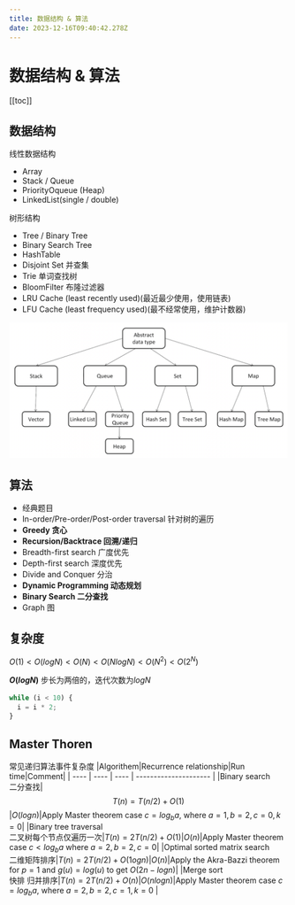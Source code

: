 ```yaml
---
title: 数据结构 & 算法
date: 2023-12-16T09:40:42.278Z
---
```


# 数据结构 & 算法

[[toc]]

## 数据结构

线性数据结构

- Array
- Stack / Queue
- PriorityOqueue (Heap)
- LinkedList(single / double)

树形结构

- Tree / Binary Tree
- Binary Search Tree
- HashTable
- Disjoint Set 并查集
- Trie 单词查找树
- BloomFilter 布隆过滤器
- LRU Cache (least recently used)(最近最少使用，使用链表)
- LFU Cache (least frequency used)(最不经常使用，维护计数器)

![分类](/images/algorithem-index-1.png)

## 算法

- 经典题目
- In-order/Pre-order/Post-order traversal 针对树的遍历
- **Greedy 贪心**
- **Recursion/Backtrace 回溯/递归**
- Breadth-first search 广度优先
- Depth-first search 深度优先
- Divide and Conquer 分治
- **Dynamic Programming 动态规划**
- **Binary Search 二分查找**
- Graph 图

## 复杂度

$O(1) < O(logN) < O(N) < O(NlogN) < O(N^2) < O(2^N)$

**$O(logN)$**
步长为两倍的，迭代次数为$logN$

```js
while (i < 10) {
  i = i * 2;
}
```

## Master Thoren

常见递归算法事件复杂度
|Algorithem|Recurrence relationship|Run time|Comment|
| ---- | ---- | ---- | --------------------- |
|Binary search <br> 二分查找| $$T(n) = T(n/2) + O(1)$$ |$O(log n)$|Apply Master theorem case $c = log_b a$, where $a = 1, b = 2, c = 0, k = 0$|
|Binary tree traversal <br>二叉树每个节点仅遍历一次|$T(n) = 2T(n/2) + O(1)$|$O(n)$|Apply Master theorem case $c < log_b a$ where $a = 2, b = 2, c = 0$|
|Optimal sorted matrix search <br>二维矩阵排序|$T(n) = 2T(n/2) + O(1og n)$|$O(n)$|Apply the Akra-Bazzi theorem for $p = 1$ and $g(u) = log(u)$ to get $O(2n - log n)$|
|Merge sort <br>快排 归并排序|$T(n) = 2T(n/2) + O(n)$|$O(nlog n)$|Apply Master theorem case $c = log_b a$, where $a = 2, b = 2, c = 1, k = 0$ |
